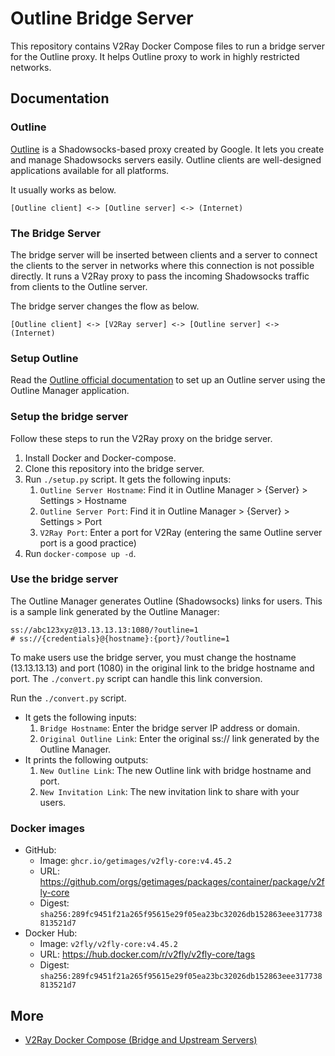 # Outline Bridge Server

This repository contains V2Ray Docker Compose files to run a bridge server for the Outline proxy.
It helps Outline proxy to work in highly restricted networks.

## Documentation

### Outline

[Outline](https://getoutline.org) is a Shadowsocks-based proxy created by Google.
It lets you create and manage Shadowsocks servers easily.
Outline clients are well-designed applications available for all platforms.

It usually works as below.

```
[Outline client] <-> [Outline server] <-> (Internet)
```

### The Bridge Server

The bridge server will be inserted between clients and a server to connect the clients to the server
in networks where this connection is not possible directly.
It runs a V2Ray proxy to pass the incoming Shadowsocks traffic from clients to the Outline server.

The bridge server changes the flow as below.

```
[Outline client] <-> [V2Ray server] <-> [Outline server] <-> (Internet)
```

### Setup Outline

Read the [Outline official documentation](https://getoutline.org/get-started) to set up an Outline server using the Outline Manager application.

### Setup the bridge server

Follow these steps to run the V2Ray proxy on the bridge server.

1. Install Docker and Docker-compose.
1. Clone this repository into the bridge server.
1. Run `./setup.py` script. It gets the following inputs:
    1. `Outline Server Hostname`: Find it in Outline Manager > {Server} > Settings > Hostname
    1. `Outline Server Port`: Find it in Outline Manager > {Server} > Settings > Port
    1. `V2Ray Port`: Enter a port for V2Ray (entering the same Outline server port is a good practice)
1. Run `docker-compose up -d`.

### Use the bridge server

The Outline Manager generates Outline (Shadowsocks) links for users.
This is a sample link generated by the Outline Manager:

```
ss://abc123xyz@13.13.13.13:1080/?outline=1
# ss://{credentials}@{hostname}:{port}/?outline=1
```

To make users use the bridge server,
you must change the hostname (13.13.13.13) and port (1080) in the original link to the bridge hostname and port.
The `./convert.py` script can handle this link conversion.

Run the `./convert.py` script.
* It gets the following inputs:
   1. `Bridge Hostname`: Enter the bridge server IP address or domain.
   1. `Original Outline Link`: Enter the original ss:// link generated by the Outline Manager.
* It prints the following outputs:
   1. `New Outline Link`: The new Outline link with bridge hostname and port.
   1. `New Invitation Link`: The new invitation link to share with your users.

### Docker images

* GitHub:
    * Image: ```ghcr.io/getimages/v2fly-core:v4.45.2```
    * URL: https://github.com/orgs/getimages/packages/container/package/v2fly-core
    * Digest: `sha256:289fc9451f21a265f95615e29f05ea23bc32026db152863eee317738813521d7`
* Docker Hub:
    * Image: ```v2fly/v2fly-core:v4.45.2```
    * URL: https://hub.docker.com/r/v2fly/v2fly-core/tags
    * Digest: `sha256:289fc9451f21a265f95615e29f05ea23bc32026db152863eee317738813521d7`

## More

* [V2Ray Docker Compose (Bridge and Upstream Servers)](https://github.com/miladrahimi/v2ray-docker-compose)

